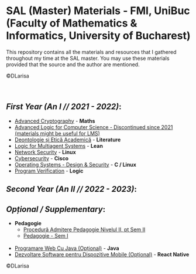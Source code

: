 # SAL (Master) Materials - FMI, UniBuc (Faculty of Mathematics & Informatics, University of Bucharest)
This repository contains all the materials and resources that I gathered throughout my time at the SAL master. You may use these materials provided that the source and the author are mentioned.

©DLarisa <br/><br/><br/>
## *First Year (An I // 2021 - 2022)*:
  - [Advanced Cryptography](https://github.com/DLarisa/SAL-Materials-FMI-Master-Degree/tree/master/Anul%20I%20(2021%20-%202022)/Sem%20I/Advanced%20Cryptography) - **Maths**
  - [Advanced Logic for Computer Science - Discontinued since 2021 (materials might be useful for LMS)](https://github.com/DLarisa/SAL-Materials-FMI-Master-Degree/tree/master/Anul%20I%20(2021%20-%202022)/Sem%20I/Logic%20for%20Multiagent%20Systems)
  - [Deontologie și Etică Academică](https://github.com/DLarisa/SAL-Materials-FMI-Master-Degree/tree/master/Anul%20I%20(2021%20-%202022)/Sem%20I/Deontologie%20%C8%99i%20Etic%C4%83%20Academic%C4%83) - **Literature**
  - [Logic for Multiagent Systems](https://github.com/DLarisa/SAL-Materials-FMI-Master-Degree/tree/master/Anul%20I%20(2021%20-%202022)/Sem%20I/Logic%20for%20Multiagent%20Systems) - **Lean**
  - [Network Security](https://github.com/DLarisa/SAL-Materials-FMI-Master-Degree/tree/master/Anul%20I%20(2021%20-%202022)/Sem%20I/Network%20Security) - **Linux**
  - [Cybersecurity](https://github.com/DLarisa/SAL-Materials-FMI-Master-Degree/tree/master/Anul%20I%20(2021%20-%202022)/Sem%20II/Cybersecurity) - **Cisco**
  - [Operating Systems - Design & Security](https://github.com/DLarisa/SAL-Materials-FMI-Master-Degree/tree/master/Anul%20I%20(2021%20-%202022)/Sem%20II/Operating%20Systems%20-%20Design%20%26%20Security) - **C / Linux**
  - [Program Verification](https://github.com/DLarisa/SAL-Materials-FMI-Master-Degree/tree/master/Anul%20I%20(2021%20-%202022)/Sem%20II/Program%20Verification) - **Logic**

## *Second Year (An II // 2022 - 2023)*:

## *Opțional / Supplementary*:
  - **Pedagogie**
    - [Procedură Admitere Pedagogie Nivelul II, pt Sem II](https://github.com/DLarisa/SAL-Materials-FMI-Master-Degree/tree/master/Anul%20I%20(2021%20-%202022)/Sem%20I/Procedur%C4%83%20Admitere%20Pedagogie%20Nivelul%20II%2C%20pt%20Sem%20II%20(Op%C8%9Bional))
	- [Pedagogie - Sem I](https://github.com/DLarisa/SAL-Materials-FMI-Master-Degree/tree/master/Anul%20I%20(2021%20-%202022)/Sem%20II/Pedagogie%20-%20Sem%20I)
	<br/>
  - [Programare Web Cu Java (Opțional)](https://github.com/DLarisa/SAL-Materials-FMI-Master-Degree/tree/master/Anul%20I%20(2021%20-%202022)/Sem%20I/Programare%20Web%20Cu%20Java%20(Op%C8%9Bional)) - **Java**
  - [Dezvoltare Software pentru Dispozitive Mobile (Opțional)](https://github.com/DLarisa/SAL-Materials-FMI-Master-Degree/tree/master/Anul%20I%20(2021%20-%202022)/Sem%20II/Dezvoltare%20Software%20pentru%20Dispozitive%20Mobile) - **React Native**

©DLarisa
